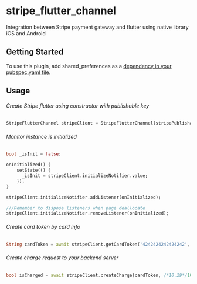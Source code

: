 # stripe_flutter_channel

Integration between Stripe payment gateway and flutter using native library iOS and Android

## Getting Started
To use this plugin, add shared_preferences as a [dependency in your pubspec.yaml file](https://flutter.io/platform-plugins/).

Usage
---
###### Create Stripe flutter using constructor with publishable key
```dart
StripeFlutterChannel stripeClient = StripeFlutterChannel(stripePublishableKey, backendServerLink);
```

###### Monitor instance is initialized
```dart
bool _isInit = false;

onInitialized() {
    setState(() {
      _isInit = stripeClient.initializeNotifier.value;
    });
}

stripeClient.initializeNotifier.addListener(onInitialized);

///Remember to dispose listeners when page deallocate
stripeClient.initializeNotifier.removeListener(onInitialized);
```

###### Create card token by card info
```dart
String cardToken = await stripeClient.getCardToken('4242424242424242', 5, 2020, '123');
```

###### Create charge request to your backend server
```dart
bool isCharged = await stripeClient.createCharge(cardToken, /*10.29*/1029, chargeRequestId: 'YOUR_CHARGE_REQUEST_ID')
```